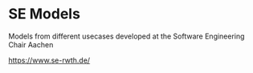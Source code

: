 # SE Models

Models from different usecases developed at the Software Engineering Chair Aachen

https://www.se-rwth.de/